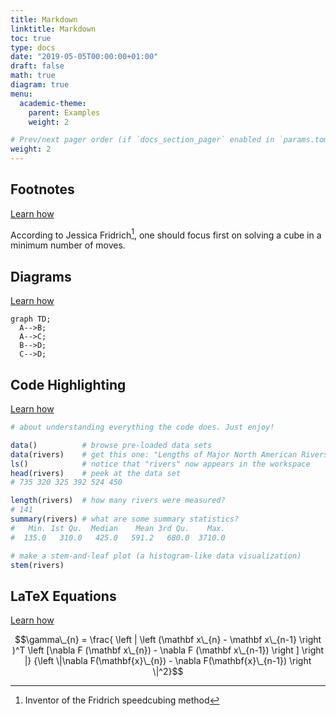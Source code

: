 ```yaml
---
title: Markdown
linktitle: Markdown
toc: true
type: docs
date: "2019-05-05T00:00:00+01:00"
draft: false
math: true
diagram: true
menu:
  academic-theme:
    parent: Examples
    weight: 2

# Prev/next pager order (if `docs_section_pager` enabled in `params.toml`)
weight: 2
---
```


## Footnotes
[Learn how](https://sourcethemes.com/academic/docs/writing-markdown-latex/#footnotes)

According to Jessica Fridrich[^1], one should focus first on solving a cube in a minimum number of moves.

[^1]: Inventor of the Fridrich speedcubing method

## Diagrams
[Learn how](https://sourcethemes.com/academic/docs/writing-markdown-latex/#diagrams)

```mermaid
graph TD;
  A-->B;
  A-->C;
  B-->D;
  C-->D;
```

## Code Highlighting
[Learn how](https://sourcethemes.com/academic/docs/writing-markdown-latex/#code-highlighting)

```r
# about understanding everything the code does. Just enjoy!

data()          # browse pre-loaded data sets
data(rivers)    # get this one: "Lengths of Major North American Rivers"
ls()            # notice that "rivers" now appears in the workspace
head(rivers)    # peek at the data set
# 735 320 325 392 524 450

length(rivers)  # how many rivers were measured?
# 141
summary(rivers) # what are some summary statistics?
#   Min. 1st Qu.  Median    Mean 3rd Qu.    Max.
#  135.0   310.0   425.0   591.2   680.0  3710.0

# make a stem-and-leaf plot (a histogram-like data visualization)
stem(rivers)
```


## LaTeX Equations
[Learn how](https://sourcethemes.com/academic/docs/writing-markdown-latex/#rm-latex-math)

$$\gamma\_{n} = \frac{ 
\left | \left (\mathbf x\_{n} - \mathbf x\_{n-1} \right )^T 
\left [\nabla F (\mathbf x\_{n}) - \nabla F (\mathbf x\_{n-1}) \right ] \right |}
{\left \|\nabla F(\mathbf{x}\_{n}) - \nabla F(\mathbf{x}\_{n-1}) \right \|^2}$$
